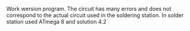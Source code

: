 Work wersion program. The circuit has many errors and does not correspond to the actual circuit used in the soldering station.
In solder station used ATmega 8 and solution 4.2